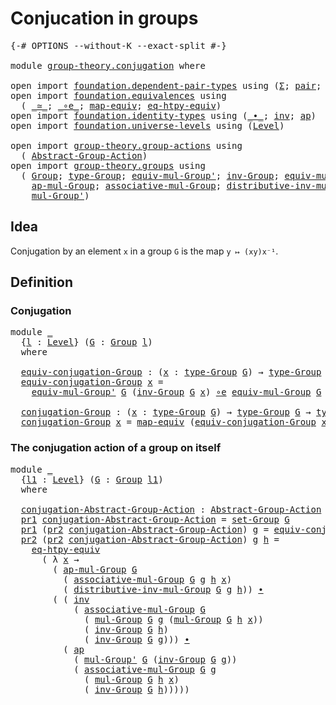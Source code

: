 # Conjucation in groups

<pre class="Agda"><a id="34" class="Symbol">{-#</a> <a id="38" class="Keyword">OPTIONS</a> <a id="46" class="Pragma">--without-K</a> <a id="58" class="Pragma">--exact-split</a> <a id="72" class="Symbol">#-}</a>

<a id="77" class="Keyword">module</a> <a id="84" href="group-theory.conjugation.html" class="Module">group-theory.conjugation</a> <a id="109" class="Keyword">where</a>

<a id="116" class="Keyword">open</a> <a id="121" class="Keyword">import</a> <a id="128" href="foundation.dependent-pair-types.html" class="Module">foundation.dependent-pair-types</a> <a id="160" class="Keyword">using</a> <a id="166" class="Symbol">(</a><a id="167" href="foundation-core.dependent-pair-types.html#502" class="Record">Σ</a><a id="168" class="Symbol">;</a> <a id="170" href="foundation-core.dependent-pair-types.html#575" class="InductiveConstructor">pair</a><a id="174" class="Symbol">;</a> <a id="176" href="foundation-core.dependent-pair-types.html#592" class="Field">pr1</a><a id="179" class="Symbol">;</a> <a id="181" href="foundation-core.dependent-pair-types.html#604" class="Field">pr2</a><a id="184" class="Symbol">)</a>
<a id="186" class="Keyword">open</a> <a id="191" class="Keyword">import</a> <a id="198" href="foundation.equivalences.html" class="Module">foundation.equivalences</a> <a id="222" class="Keyword">using</a>
  <a id="230" class="Symbol">(</a> <a id="232" href="foundation-core.equivalences.html#1607" class="Function Operator">_≃_</a><a id="235" class="Symbol">;</a> <a id="237" href="foundation-core.equivalences.html#7855" class="Function Operator">_∘e_</a><a id="241" class="Symbol">;</a> <a id="243" href="foundation-core.equivalences.html#1807" class="Function">map-equiv</a><a id="252" class="Symbol">;</a> <a id="254" href="foundation.equivalences.html#13465" class="Function">eq-htpy-equiv</a><a id="267" class="Symbol">)</a>
<a id="269" class="Keyword">open</a> <a id="274" class="Keyword">import</a> <a id="281" href="foundation.identity-types.html" class="Module">foundation.identity-types</a> <a id="307" class="Keyword">using</a> <a id="313" class="Symbol">(</a><a id="314" href="foundation-core.identity-types.html#1239" class="Function Operator">_∙_</a><a id="317" class="Symbol">;</a> <a id="319" href="foundation-core.identity-types.html#1552" class="Function">inv</a><a id="322" class="Symbol">;</a> <a id="324" href="foundation-core.identity-types.html#2853" class="Function">ap</a><a id="326" class="Symbol">)</a>
<a id="328" class="Keyword">open</a> <a id="333" class="Keyword">import</a> <a id="340" href="foundation.universe-levels.html" class="Module">foundation.universe-levels</a> <a id="367" class="Keyword">using</a> <a id="373" class="Symbol">(</a><a id="374" href="Agda.Primitive.html#597" class="Postulate">Level</a><a id="379" class="Symbol">)</a>

<a id="382" class="Keyword">open</a> <a id="387" class="Keyword">import</a> <a id="394" href="group-theory.group-actions.html" class="Module">group-theory.group-actions</a> <a id="421" class="Keyword">using</a>
  <a id="429" class="Symbol">(</a> <a id="431" href="group-theory.group-actions.html#1192" class="Function">Abstract-Group-Action</a><a id="452" class="Symbol">)</a>
<a id="454" class="Keyword">open</a> <a id="459" class="Keyword">import</a> <a id="466" href="group-theory.groups.html" class="Module">group-theory.groups</a> <a id="486" class="Keyword">using</a>
  <a id="494" class="Symbol">(</a> <a id="496" href="group-theory.groups.html#2468" class="Function">Group</a><a id="501" class="Symbol">;</a> <a id="503" href="group-theory.groups.html#2711" class="Function">type-Group</a><a id="513" class="Symbol">;</a> <a id="515" href="group-theory.groups.html#6209" class="Function">equiv-mul-Group&#39;</a><a id="531" class="Symbol">;</a> <a id="533" href="group-theory.groups.html#4544" class="Function">inv-Group</a><a id="542" class="Symbol">;</a> <a id="544" href="group-theory.groups.html#5596" class="Function">equiv-mul-Group</a><a id="559" class="Symbol">;</a> <a id="561" href="group-theory.groups.html#2651" class="Function">set-Group</a><a id="570" class="Symbol">;</a>
    <a id="576" href="group-theory.groups.html#3052" class="Function">ap-mul-Group</a><a id="588" class="Symbol">;</a> <a id="590" href="group-theory.groups.html#3305" class="Function">associative-mul-Group</a><a id="611" class="Symbol">;</a> <a id="613" href="group-theory.groups.html#7849" class="Function">distributive-inv-mul-Group</a><a id="639" class="Symbol">;</a> <a id="641" href="group-theory.groups.html#2956" class="Function">mul-Group</a><a id="650" class="Symbol">;</a>
    <a id="656" href="group-theory.groups.html#3217" class="Function">mul-Group&#39;</a><a id="666" class="Symbol">)</a>
</pre>
## Idea

Conjugation by an element `x` in a group `G` is the map `y ↦ (xy)x⁻¹`.

## Definition

### Conjugation

<pre class="Agda"><a id="794" class="Keyword">module</a> <a id="801" href="group-theory.conjugation.html#801" class="Module">_</a>
  <a id="805" class="Symbol">{</a><a id="806" href="group-theory.conjugation.html#806" class="Bound">l</a> <a id="808" class="Symbol">:</a> <a id="810" href="Agda.Primitive.html#597" class="Postulate">Level</a><a id="815" class="Symbol">}</a> <a id="817" class="Symbol">(</a><a id="818" href="group-theory.conjugation.html#818" class="Bound">G</a> <a id="820" class="Symbol">:</a> <a id="822" href="group-theory.groups.html#2468" class="Function">Group</a> <a id="828" href="group-theory.conjugation.html#806" class="Bound">l</a><a id="829" class="Symbol">)</a>
  <a id="833" class="Keyword">where</a>

  <a id="842" href="group-theory.conjugation.html#842" class="Function">equiv-conjugation-Group</a> <a id="866" class="Symbol">:</a> <a id="868" class="Symbol">(</a><a id="869" href="group-theory.conjugation.html#869" class="Bound">x</a> <a id="871" class="Symbol">:</a> <a id="873" href="group-theory.groups.html#2711" class="Function">type-Group</a> <a id="884" href="group-theory.conjugation.html#818" class="Bound">G</a><a id="885" class="Symbol">)</a> <a id="887" class="Symbol">→</a> <a id="889" href="group-theory.groups.html#2711" class="Function">type-Group</a> <a id="900" href="group-theory.conjugation.html#818" class="Bound">G</a> <a id="902" href="foundation-core.equivalences.html#1607" class="Function Operator">≃</a> <a id="904" href="group-theory.groups.html#2711" class="Function">type-Group</a> <a id="915" href="group-theory.conjugation.html#818" class="Bound">G</a>
  <a id="919" href="group-theory.conjugation.html#842" class="Function">equiv-conjugation-Group</a> <a id="943" href="group-theory.conjugation.html#943" class="Bound">x</a> <a id="945" class="Symbol">=</a>
    <a id="951" href="group-theory.groups.html#6209" class="Function">equiv-mul-Group&#39;</a> <a id="968" href="group-theory.conjugation.html#818" class="Bound">G</a> <a id="970" class="Symbol">(</a><a id="971" href="group-theory.groups.html#4544" class="Function">inv-Group</a> <a id="981" href="group-theory.conjugation.html#818" class="Bound">G</a> <a id="983" href="group-theory.conjugation.html#943" class="Bound">x</a><a id="984" class="Symbol">)</a> <a id="986" href="foundation-core.equivalences.html#7855" class="Function Operator">∘e</a> <a id="989" href="group-theory.groups.html#5596" class="Function">equiv-mul-Group</a> <a id="1005" href="group-theory.conjugation.html#818" class="Bound">G</a> <a id="1007" href="group-theory.conjugation.html#943" class="Bound">x</a>

  <a id="1012" href="group-theory.conjugation.html#1012" class="Function">conjugation-Group</a> <a id="1030" class="Symbol">:</a> <a id="1032" class="Symbol">(</a><a id="1033" href="group-theory.conjugation.html#1033" class="Bound">x</a> <a id="1035" class="Symbol">:</a> <a id="1037" href="group-theory.groups.html#2711" class="Function">type-Group</a> <a id="1048" href="group-theory.conjugation.html#818" class="Bound">G</a><a id="1049" class="Symbol">)</a> <a id="1051" class="Symbol">→</a> <a id="1053" href="group-theory.groups.html#2711" class="Function">type-Group</a> <a id="1064" href="group-theory.conjugation.html#818" class="Bound">G</a> <a id="1066" class="Symbol">→</a> <a id="1068" href="group-theory.groups.html#2711" class="Function">type-Group</a> <a id="1079" href="group-theory.conjugation.html#818" class="Bound">G</a>
  <a id="1083" href="group-theory.conjugation.html#1012" class="Function">conjugation-Group</a> <a id="1101" href="group-theory.conjugation.html#1101" class="Bound">x</a> <a id="1103" class="Symbol">=</a> <a id="1105" href="foundation-core.equivalences.html#1807" class="Function">map-equiv</a> <a id="1115" class="Symbol">(</a><a id="1116" href="group-theory.conjugation.html#842" class="Function">equiv-conjugation-Group</a> <a id="1140" href="group-theory.conjugation.html#1101" class="Bound">x</a><a id="1141" class="Symbol">)</a>
</pre>
### The conjugation action of a group on itself

<pre class="Agda"><a id="1205" class="Keyword">module</a> <a id="1212" href="group-theory.conjugation.html#1212" class="Module">_</a>
  <a id="1216" class="Symbol">{</a><a id="1217" href="group-theory.conjugation.html#1217" class="Bound">l1</a> <a id="1220" class="Symbol">:</a> <a id="1222" href="Agda.Primitive.html#597" class="Postulate">Level</a><a id="1227" class="Symbol">}</a> <a id="1229" class="Symbol">(</a><a id="1230" href="group-theory.conjugation.html#1230" class="Bound">G</a> <a id="1232" class="Symbol">:</a> <a id="1234" href="group-theory.groups.html#2468" class="Function">Group</a> <a id="1240" href="group-theory.conjugation.html#1217" class="Bound">l1</a><a id="1242" class="Symbol">)</a>
  <a id="1246" class="Keyword">where</a>

  <a id="1255" href="group-theory.conjugation.html#1255" class="Function">conjugation-Abstract-Group-Action</a> <a id="1289" class="Symbol">:</a> <a id="1291" href="group-theory.group-actions.html#1192" class="Function">Abstract-Group-Action</a> <a id="1313" href="group-theory.conjugation.html#1230" class="Bound">G</a> <a id="1315" href="group-theory.conjugation.html#1217" class="Bound">l1</a>
  <a id="1320" href="foundation-core.dependent-pair-types.html#592" class="Field">pr1</a> <a id="1324" href="group-theory.conjugation.html#1255" class="Function">conjugation-Abstract-Group-Action</a> <a id="1358" class="Symbol">=</a> <a id="1360" href="group-theory.groups.html#2651" class="Function">set-Group</a> <a id="1370" href="group-theory.conjugation.html#1230" class="Bound">G</a>
  <a id="1374" href="foundation-core.dependent-pair-types.html#592" class="Field">pr1</a> <a id="1378" class="Symbol">(</a><a id="1379" href="foundation-core.dependent-pair-types.html#604" class="Field">pr2</a> <a id="1383" href="group-theory.conjugation.html#1255" class="Function">conjugation-Abstract-Group-Action</a><a id="1416" class="Symbol">)</a> <a id="1418" href="group-theory.conjugation.html#1418" class="Bound">g</a> <a id="1420" class="Symbol">=</a> <a id="1422" href="group-theory.conjugation.html#842" class="Function">equiv-conjugation-Group</a> <a id="1446" href="group-theory.conjugation.html#1230" class="Bound">G</a> <a id="1448" href="group-theory.conjugation.html#1418" class="Bound">g</a>
  <a id="1452" href="foundation-core.dependent-pair-types.html#604" class="Field">pr2</a> <a id="1456" class="Symbol">(</a><a id="1457" href="foundation-core.dependent-pair-types.html#604" class="Field">pr2</a> <a id="1461" href="group-theory.conjugation.html#1255" class="Function">conjugation-Abstract-Group-Action</a><a id="1494" class="Symbol">)</a> <a id="1496" href="group-theory.conjugation.html#1496" class="Bound">g</a> <a id="1498" href="group-theory.conjugation.html#1498" class="Bound">h</a> <a id="1500" class="Symbol">=</a>
    <a id="1506" href="foundation.equivalences.html#13465" class="Function">eq-htpy-equiv</a>
      <a id="1526" class="Symbol">(</a> <a id="1528" class="Symbol">λ</a> <a id="1530" href="group-theory.conjugation.html#1530" class="Bound">x</a> <a id="1532" class="Symbol">→</a>
        <a id="1542" class="Symbol">(</a> <a id="1544" href="group-theory.groups.html#3052" class="Function">ap-mul-Group</a> <a id="1557" href="group-theory.conjugation.html#1230" class="Bound">G</a>
          <a id="1569" class="Symbol">(</a> <a id="1571" href="group-theory.groups.html#3305" class="Function">associative-mul-Group</a> <a id="1593" href="group-theory.conjugation.html#1230" class="Bound">G</a> <a id="1595" href="group-theory.conjugation.html#1496" class="Bound">g</a> <a id="1597" href="group-theory.conjugation.html#1498" class="Bound">h</a> <a id="1599" href="group-theory.conjugation.html#1530" class="Bound">x</a><a id="1600" class="Symbol">)</a>
          <a id="1612" class="Symbol">(</a> <a id="1614" href="group-theory.groups.html#7849" class="Function">distributive-inv-mul-Group</a> <a id="1641" href="group-theory.conjugation.html#1230" class="Bound">G</a> <a id="1643" href="group-theory.conjugation.html#1496" class="Bound">g</a> <a id="1645" href="group-theory.conjugation.html#1498" class="Bound">h</a><a id="1646" class="Symbol">))</a> <a id="1649" href="foundation-core.identity-types.html#1239" class="Function Operator">∙</a>
        <a id="1659" class="Symbol">(</a> <a id="1661" class="Symbol">(</a> <a id="1663" href="foundation-core.identity-types.html#1552" class="Function">inv</a>
            <a id="1679" class="Symbol">(</a> <a id="1681" href="group-theory.groups.html#3305" class="Function">associative-mul-Group</a> <a id="1703" href="group-theory.conjugation.html#1230" class="Bound">G</a>
              <a id="1719" class="Symbol">(</a> <a id="1721" href="group-theory.groups.html#2956" class="Function">mul-Group</a> <a id="1731" href="group-theory.conjugation.html#1230" class="Bound">G</a> <a id="1733" href="group-theory.conjugation.html#1496" class="Bound">g</a> <a id="1735" class="Symbol">(</a><a id="1736" href="group-theory.groups.html#2956" class="Function">mul-Group</a> <a id="1746" href="group-theory.conjugation.html#1230" class="Bound">G</a> <a id="1748" href="group-theory.conjugation.html#1498" class="Bound">h</a> <a id="1750" href="group-theory.conjugation.html#1530" class="Bound">x</a><a id="1751" class="Symbol">))</a>
              <a id="1768" class="Symbol">(</a> <a id="1770" href="group-theory.groups.html#4544" class="Function">inv-Group</a> <a id="1780" href="group-theory.conjugation.html#1230" class="Bound">G</a> <a id="1782" href="group-theory.conjugation.html#1498" class="Bound">h</a><a id="1783" class="Symbol">)</a>
              <a id="1799" class="Symbol">(</a> <a id="1801" href="group-theory.groups.html#4544" class="Function">inv-Group</a> <a id="1811" href="group-theory.conjugation.html#1230" class="Bound">G</a> <a id="1813" href="group-theory.conjugation.html#1496" class="Bound">g</a><a id="1814" class="Symbol">)))</a> <a id="1818" href="foundation-core.identity-types.html#1239" class="Function Operator">∙</a>
          <a id="1830" class="Symbol">(</a> <a id="1832" href="foundation-core.identity-types.html#2853" class="Function">ap</a>
            <a id="1847" class="Symbol">(</a> <a id="1849" href="group-theory.groups.html#3217" class="Function">mul-Group&#39;</a> <a id="1860" href="group-theory.conjugation.html#1230" class="Bound">G</a> <a id="1862" class="Symbol">(</a><a id="1863" href="group-theory.groups.html#4544" class="Function">inv-Group</a> <a id="1873" href="group-theory.conjugation.html#1230" class="Bound">G</a> <a id="1875" href="group-theory.conjugation.html#1496" class="Bound">g</a><a id="1876" class="Symbol">))</a>
            <a id="1891" class="Symbol">(</a> <a id="1893" href="group-theory.groups.html#3305" class="Function">associative-mul-Group</a> <a id="1915" href="group-theory.conjugation.html#1230" class="Bound">G</a> <a id="1917" href="group-theory.conjugation.html#1496" class="Bound">g</a>
              <a id="1933" class="Symbol">(</a> <a id="1935" href="group-theory.groups.html#2956" class="Function">mul-Group</a> <a id="1945" href="group-theory.conjugation.html#1230" class="Bound">G</a> <a id="1947" href="group-theory.conjugation.html#1498" class="Bound">h</a> <a id="1949" href="group-theory.conjugation.html#1530" class="Bound">x</a><a id="1950" class="Symbol">)</a>
              <a id="1966" class="Symbol">(</a> <a id="1968" href="group-theory.groups.html#4544" class="Function">inv-Group</a> <a id="1978" href="group-theory.conjugation.html#1230" class="Bound">G</a> <a id="1980" href="group-theory.conjugation.html#1498" class="Bound">h</a><a id="1981" class="Symbol">)))))</a>
</pre>